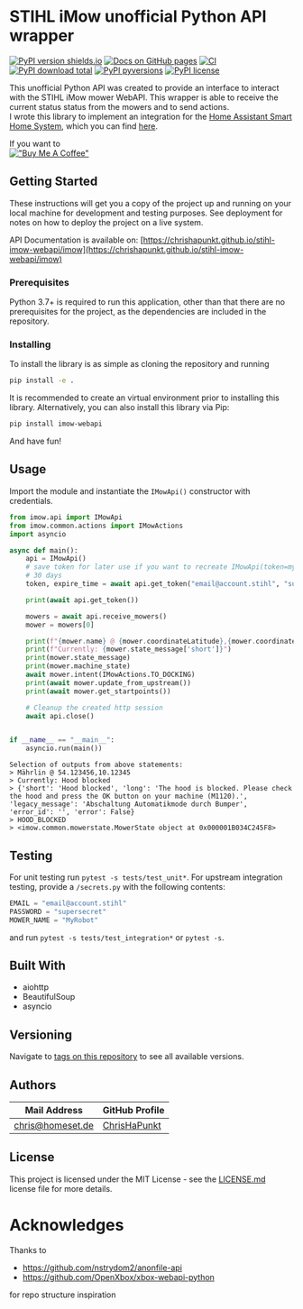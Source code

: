 # STIHL iMow unofficial Python API wrapper

[![PyPI version shields.io](https://img.shields.io/pypi/v/imow-webapi)](https://pypi.python.org/pypi/imow-webapi/)
[![Docs on GitHub pages](https://img.shields.io/badge/docs-GitHub%20Pages-blue)](hhttps://chrishapunkt.github.io/stihl-imow-webapi/imow)
[![CI](https://github.com/ChrisHaPunkt/stihl-imow-webapi/actions/workflows/python-package.yml/badge.svg?branch=master)](https://github.com/ChrisHaPunkt/stihl-imow-webapi/actions/workflows/python-package.yml)
[![PyPI download total](https://img.shields.io/pypi/dm/imow-webapi)](https://pypi.python.org/pypi/imow-webapi/)
[![PyPI pyversions](https://img.shields.io/pypi/pyversions/imow-webapi)](https://pypi.python.org/pypi/imow-webapi/)
[![PyPI license](https://img.shields.io/pypi/l/imow-webapi)](https://pypi.python.org/pypi/imow-webapi/)


This unofficial Python API was created to provide an interface to interact with the STIHL iMow mower WebAPI. This wrapper is able to receive the current status
status from the mowers and to send actions.  
I wrote this library to implement an integration for the [Home Assistant Smart Home System](https://www.home-assistant.io/), which you can find [here](https://github.com/ChrisHaPunkt/ha-stihl-imow).

If you want to  
[!["Buy Me A Coffee"](
https://img.buymeacoffee.com/button-api/?text=Buy%20me%20a%20coffee&emoji=&slug=chrishapunkt&button_colour=FFDD00&font_colour=000000&font_family=Cookie&outline_colour=000000&coffee_colour=ffffff)](https://www.buymeacoffee.com/chrishapunkt)


## Getting Started

These instructions will get you a copy of the project up and running on your local machine for development and testing
purposes. See deployment for notes on how to deploy the project on a live system.

API Documentation is available on: [https://chrishapunkt.github.io/stihl-imow-webapi/imow](https://chrishapunkt.github.io/stihl-imow-webapi/imow)
### Prerequisites

Python 3.7+ is required to run this application, other than that there are no prerequisites for the project, as the
dependencies are included in the repository.

### Installing

To install the library is as simple as cloning the repository and running

```bash
pip install -e .
```

It is recommended to create an virtual environment prior to installing this library. Alternatively, you can also install
this library via Pip:

```bash
pip install imow-webapi
```

And have fun!

## Usage

Import the module and instantiate the `IMowApi()` constructor with credentials.


```python
from imow.api import IMowApi
from imow.common.actions import IMowActions
import asyncio

async def main():
    api = IMowApi()
    # save token for later use if you want to recreate IMowApi(token=my_token) because the created token is valid for
    # 30 days
    token, expire_time = await api.get_token("email@account.stihl", "supersecret", return_expire_time=True)

    print(await api.get_token())

    mowers = await api.receive_mowers()
    mower = mowers[0]

    print(f"{mower.name} @ {mower.coordinateLatitude},{mower.coordinateLongitude}")
    print(f"Currently: {mower.state_message['short']}")
    print(mower.state_message)
    print(mower.machine_state)
    await mower.intent(IMowActions.TO_DOCKING)
    print(await mower.update_from_upstream())
    print(await mower.get_startpoints())

    # Cleanup the created http session
    await api.close()


if __name__ == "__main__":
    asyncio.run(main())

```
```text
Selection of outputs from above statements:
> Mährlin @ 54.123456,10.12345
> Currently: Hood blocked
> {'short': 'Hood blocked', 'long': 'The hood is blocked. Please check the hood and press the OK button on your machine (M1120).', 'legacy_message': 'Abschaltung Automatikmode durch Bumper', 'error_id': '', 'error': False}
> HOOD_BLOCKED
> <imow.common.mowerstate.MowerState object at 0x000001B034C245F8>
```
## Testing
For unit testing run `pytest -s tests/test_unit*`. For upstream integration testing, provide a `/secrets.py` with the following contents:
````python
EMAIL = "email@account.stihl"
PASSWORD = "supersecret"
MOWER_NAME = "MyRobot"
````
and run `pytest -s tests/test_integration*` or `pytest -s`. 

## Built With

* aiohttp
* BeautifulSoup
* asyncio

## Versioning

Navigate to [tags on this repository](https://github.com/ChrisHaPunkt/imow-webapi/releases)
to see all available versions.

## Authors

| Mail Address                | GitHub Profile                                |
-----------------------------|-----------------------------------------------|
| chris@homeset.de          | [ChrisHaPunkt](https://github.com/ChrisHaPunkt)     |

## License

This project is licensed under the MIT License - see the [LICENSE.md](LICENSE.md)
license file for more details.

# Acknowledges

Thanks to

* https://github.com/nstrydom2/anonfile-api
* https://github.com/OpenXbox/xbox-webapi-python

for repo structure inspiration
